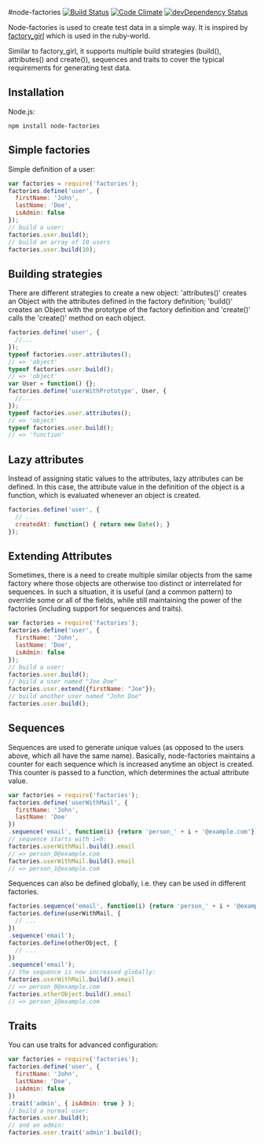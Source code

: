 #node-factories [![Build Status](https://secure.travis-ci.org/jkanschik/node-factories.png)](http://travis-ci.org/jkanschik/node-factories) [![Code Climate](https://codeclimate.com/github/jkanschik/node-factories.png)](https://codeclimate.com/github/jkanschik/node-factories) [![devDependency Status](https://david-dm.org/jkanschik/node-factories/dev-status.png)](https://david-dm.org/jkanschik/node-factories#info=devDependencies)

Node-factories is used to create test data in a simple way. It is inspired by [factory_girl](https://github.com/thoughtbot/factory_girl) which is used in the ruby-world.

Similar to factory_girl, it supports multiple build strategies (build(), attributes() and create()), sequences and traits to cover the typical requirements for generating test data.

## Installation

Node.js:

```
npm install node-factories
```

## Simple factories

Simple definition of a user:

```javascript
var factories = require('factories');
factories.define('user', {
  firstName: 'John',
  lastName: 'Doe',
  isAdmin: false
});
// build a user:
factories.user.build();
// build an array of 10 users
factories.user.build(10);
```

## Building strategies

There are different strategies to create a new object: 'attributes()' creates an Object with the attributes defined in the factory definition; 'build()' creates an Object with the prototype of the factory definition and 'create()' calls the 'create()' method on each object.

```javascript
factories.define('user', {
  //...
});
typeof factories.user.attributes();
// => 'object'
typeof factories.user.build();
// => 'object'
var User = function() {};
factories.define('userWithPrototype', User, {
  //...
});
typeof factories.user.attributes();
// => 'object'
typeof factories.user.build();
// => 'function'
```

## Lazy attributes

Instead of assigning static values to the attributes, lazy attributes can be defined. In this case, the attribute value in the definition of the object is a function, which is evaluated whenever an object is created.

```javascript
factories.define('user', {
  // ...
  createdAt: function() { return new Date(); }
});
```

## Extending Attributes

Sometimes, there is a need to create multiple similar objects from the same factory where those objects are otherwise too distinct or interrelated for sequences. In such a situation, it is useful (and a common pattern) to override some or all of the fields, while still maintaining the power of the factories (including support for sequences and traits).


```javascript
var factories = require('factories');
factories.define('user', {
  firstName: 'John',
  lastName: 'Doe',
  isAdmin: false
});
// build a user:
factories.user.build();
// build a user named "Joe Doe"
factories.user.extend({firstName: "Joe"});
// build another user named "John Doe"
factories.user.build();
```


## Sequences

Sequences are used to generate unique values (as opposed to the users above, which all have the same name). Basically, node-factories maintains a counter for each sequence which is increased anytime an object is created. This counter is passed to a function, which determines the actual attribute value.

```javascript
var factories = require('factories');
factories.define('userWithMail', {
  firstName: 'John',
  lastName: 'Doe'
})
.sequence('email', function(i) {return 'person_' + i + '@example.com'});
// sequence starts with i=0:
factories.userWithMail.build().email
// => person_0@example.com
factories.userWithMail.build().email
// => person_1@example.com
```

Sequences can also be defined globally, i.e. they can be used in different factories.
```javascript
factories.sequence('email', function(i) {return 'person_' + i + '@example.com'});
factories.define(userWithMail, {
  // ...
})
.sequence('email');
factories.define(otherObject, {
  // ...
})
.sequence('email');
// the sequence is now increased globally:
factories.userWithMail.build().email
// => person_0@example.com
factories.otherObject.build().email
// => person_1@example.com
```

## Traits

You can use traits for advanced configuration:

```javascript
var factories = require('factories');
factories.define('user', {
  firstName: 'John',
  lastName: 'Doe',
  isAdmin: false
})
.trait('admin', { isAdmin: true } );
// build a normal user:
factories.user.build();
// and an admin:
factories.user.trait('admin').build();
```
